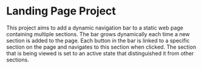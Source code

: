 # Landing Page Project

This project aims to add a dynamic navigation bar to a static web page containing multiple sections. The bar grows dynamically each time a new section is added to the page. Each button in the bar is linked to a specific section on the page and navigates to this section when clicked. The section that is being viewed is set to an active state that distinguished it from other sections.